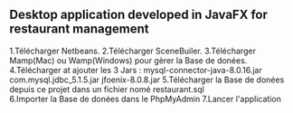 ## Desktop application developed in JavaFX for restaurant management

1.Télécharger Netbeans.
2.Télécharger SceneBuiler.
3.Télécharger Mamp(Mac) ou Wamp(Windows) pour gèrer la Base de donées.
4.Télécharger at ajouter les 3 Jars :
mysql-connector-java-8.0.16.jar
com.mysql.jdbc_5.1.5.jar 
jfoenix-8.0.8.jar
5.Télécharger la Base de donées depuis ce projet dans un fichier nomé restaurant.sql  
6.Importer la Base de donées dans le PhpMyAdmin
7.Lancer l'application
